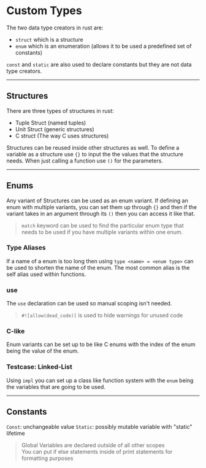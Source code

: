 # Custom Types

The two data type creators in rust are:

- `struct` which is a structure
- `enum` which is an enumeration (allows it to be used a predefined set of constants)

`const` and `static` are also used to declare constants but they are not data type creators.

---

## Structures

There are three types of structures in rust:

- Tuple Struct (named tuples)
- Unit Struct (generic structures)
- C struct (The way C uses structures)

Structures can be reused inside other structures as well.
To define a variable as a structure use `{}` to input the the values that the structure needs.
When just calling a function use `()` for the parameters.

---

## Enums

Any variant of Structures can be used as an enum variant.
If defining an enum with multiple variants, you can set them up through `{}` and then if the variant takes in an argument through its `()` then you can access it like that.

>`match` keyword can be used to find the particular enum type that needs to be used if you have multiple variants within one enum.

### Type Aliases

If a name of a enum is too long then using `type <name> = <enum type>` can be used to shorten the name of the enum. The most common alias is the self alias used within functions.

### use

The `use` declaration can be used so manual scoping isn't needed.

> `#![allow(dead_code)]` is used to hide warnings for unused code

### C-like

Enum variants can be set up to be like C enums with the index of the enum being the value of the enum.

### Testcase: Linked-List

Using `impl` you can set up a class like function system with the `enum` being the variables that are going to be used.

---

## Constants

`Const`: unchangeable value
`Static`: possibly mutable variable with "static" lifetime

>Global Variables are declared outside of all other scopes  
>You can put if else statements inside of print statements for formatting purposes
